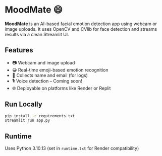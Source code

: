 # MoodMate 😄

**MoodMate** is an AI-based facial emotion detection app using webcam or image uploads. It uses OpenCV and CVlib for face detection and streams results via a clean Streamlit UI.

## Features

- 📷 Webcam and image upload
- 😀 Real-time emoji-based emotion recognition
- 📩 Collects name and email (for logs)
- 🎙️ Voice detection – Coming soon!
- 🌐 Deployable on platforms like Render or Replit

## Run Locally

```bash
pip install -r requirements.txt
streamlit run app.py
```

## Runtime

Uses Python 3.10.13 (set in `runtime.txt` for Render compatibility)
